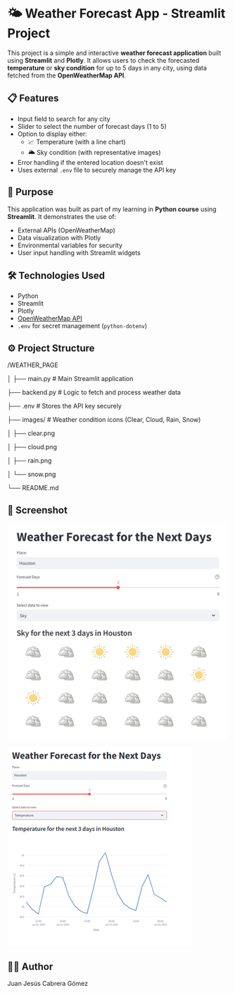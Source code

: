 # 🌤 Weather Forecast App - Streamlit Project

This project is a simple and interactive **weather forecast application** built using **Streamlit** and **Plotly**. It allows users to check the forecasted **temperature** or **sky condition** for up to 5 days in any city, using data fetched from the **OpenWeatherMap API**.

## 📋 Features

- Input field to search for any city
- Slider to select the number of forecast days (1 to 5)
- Option to display either:
  - 📈 Temperature (with a line chart)
  - 🌥 Sky condition (with representative images)
- Error handling if the entered location doesn't exist
- Uses external `.env` file to securely manage the API key

## 🎯 Purpose

This application was built as part of my learning in **Python course** using **Streamlit**. It demonstrates the use of:
- External APIs (OpenWeatherMap)
- Data visualization with Plotly
- Environmental variables for security
- User input handling with Streamlit widgets

## 🛠️ Technologies Used

- Python
- Streamlit
- Plotly
- [OpenWeatherMap API](https://openweathermap.org/forecast5)
- `.env` for secret management (`python-dotenv`)

## ⚙️ Project Structure 

/WEATHER_PAGE

│
├── main.py # Main Streamlit application

├── backend.py # Logic to fetch and process weather data

├── .env # Stores the API key securely 

├── images/ # Weather condition icons (Clear, Cloud, Rain, Snow)

│ ├── clear.png

│ ├── cloud.png

│ ├── rain.png

│ └── snow.png

└── README.md

## 📎 Screenshot

![Sky Screenshot](images/SkyForecastScreenshot.png)

![Temperature Screenshot](images/TempForecastScreenshot.png)

## 👨‍💻 Author

Juan Jesús Cabrera Gómez  

